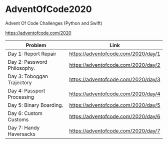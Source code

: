 # AdventOfCode2020
Advent Of Code Challenges (Python and Swift)

https://adventofcode.com/2020


|         Problem            |                 Link                      |
| ---------------------------|------------------------------------------ |
| Day 1: Report Repair       | https://adventofcode.com/2020/day/1       |
| Day 2: Password Philosophy.| https://adventofcode.com/2020/day/2       |
| Day 3: Toboggan Trajectory | https://adventofcode.com/2020/day/3       |
| Day 4: Passport Processing | https://adventofcode.com/2020/day/4       |
| Day 5: Binary Boarding.    | https://adventofcode.com/2020/day/5       |
| Day 6: Custom Customs      | https://adventofcode.com/2020/day/6       |
| Day 7: Handy Haversacks    | https://adventofcode.com/2020/day/7      |



